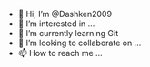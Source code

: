 - 👋 Hi, I’m @Dashken2009
- 👀 I’m interested in ...
- 🌱 I’m currently learning Git
- 💞️ I’m looking to collaborate on ...
- 📫 How to reach me ...

<!---
Dashken2009/Dashken2009 is a ✨ special ✨ repository because its `README.md` (this file) appears on your GitHub profile.
You can click the Preview link to take a look at your changes.
--->
